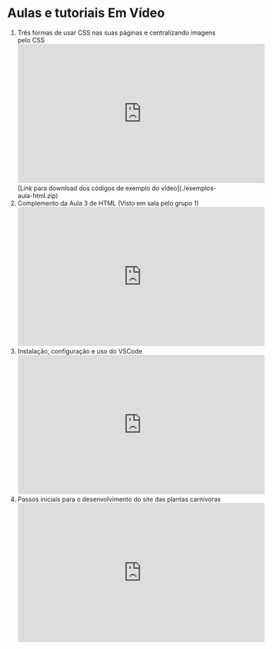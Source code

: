 <meta charset="utf-8">
<link rel="stylesheet" type="text/css" href="style.css"></link>

# Aulas e tutoriais Em Vídeo

1. Três formas de usar CSS nas suas páginas e centralizando imagens pelo CSS
    <iframe width="560" height="315" src="https://www.youtube.com/embed/K3Ctt_EDI4s?si=xmIXNdACr-Ej_wbr" title="YouTube video player" frameborder="0" allow="accelerometer; autoplay; clipboard-write; encrypted-media; gyroscope; picture-in-picture; web-share" referrerpolicy="strict-origin-when-cross-origin" allowfullscreen></iframe>
    [Link para download dos códigos de exemplo do vídeo](./exemplos-aula-html.zip)
2. Complemento da Aula 3 de HTML (Visto em sala pelo grupo 1)
    <iframe width="560" height="315" src="https://www.youtube.com/embed/XJSAEOoIFpY?si=Wg6fEw9mESUbF08j" title="YouTube video player" frameborder="0" allow="accelerometer; autoplay; clipboard-write; encrypted-media; gyroscope; picture-in-picture; web-share" referrerpolicy="strict-origin-when-cross-origin" allowfullscreen></iframe>
3. Instalação, configuração e uso do VSCode
    <iframe width="560" height="315" src="https://www.youtube.com/embed/9UlDvtAPAvs?si=YikuJh7uTZgthcTX" title="YouTube video player" frameborder="0" allow="accelerometer; autoplay; clipboard-write; encrypted-media; gyroscope; picture-in-picture; web-share" referrerpolicy="strict-origin-when-cross-origin" allowfullscreen></iframe>
4. Passos iniciais para o desenvolvimento do site das plantas carnívoras
    <iframe width="560" height="315" src="https://www.youtube.com/embed/LAM5-HHVcDc?si=LdQtflxn3LimjDtf" title="YouTube video player" frameborder="0" allow="accelerometer; autoplay; clipboard-write; encrypted-media; gyroscope; picture-in-picture; web-share" referrerpolicy="strict-origin-when-cross-origin" allowfullscreen></iframe>
